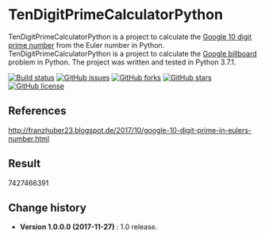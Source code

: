 # TenDigitPrimeCalculatorPython
TenDigitPrimeCalculatorPython is a project to calculate the [Google 10 digit prime number](https://mkaz.blog/math/google-billboard-problems/) from the Euler number in Python.
TenDigitPrimeCalculatorPython is a project to calculate the [Google billboard](https://mkaz.blog/math/google-billboard-problems/) problem in Python.
The project was written and tested in Python 3.7.1.

[![Build status](https://ci.appveyor.com/api/projects/status/v5c0tikoyxfujd33?svg=true)](https://ci.appveyor.com/project/SeppPenner/tendigitprimecalculatorpython)
[![GitHub issues](https://img.shields.io/github/issues/SeppPenner/TenDigitPrimeCalculatorPython.svg)](https://github.com/SeppPenner/TenDigitPrimeCalculatorPython/issues)
[![GitHub forks](https://img.shields.io/github/forks/SeppPenner/TenDigitPrimeCalculatorPython.svg)](https://github.com/SeppPenner/TenDigitPrimeCalculatorPython/network)
[![GitHub stars](https://img.shields.io/github/stars/SeppPenner/TenDigitPrimeCalculatorPython.svg)](https://github.com/SeppPenner/TenDigitPrimeCalculatorPython/stargazers)
[![GitHub license](https://img.shields.io/badge/license-AGPL-blue.svg)](https://raw.githubusercontent.com/SeppPenner/TenDigitPrimeCalculatorPython/master/License.txt)

## References
http://franzhuber23.blogspot.de/2017/10/google-10-digit-prime-in-eulers-number.html

## Result
7427466391

Change history
--------------

* **Version 1.0.0.0 (2017-11-27)** : 1.0 release.
